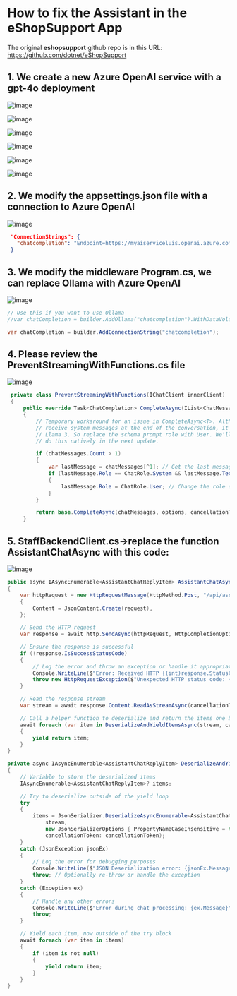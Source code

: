 # How to fix the Assistant in the eShopSupport App

The original **eshopsupport** github repo is in this URL: https://github.com/dotnet/eShopSupport

## 1. We create a new Azure OpenAI service with a gpt-4o deployment

![image](https://github.com/user-attachments/assets/e72c1622-f604-4473-8867-aca0110b7a5a)

![image](https://github.com/user-attachments/assets/a6c8027f-1648-4b29-897c-643fc83f9bb0)

![image](https://github.com/user-attachments/assets/ee886b37-a3f6-466d-84de-c94587930946)

![image](https://github.com/user-attachments/assets/5f5cdcb3-c08f-48c2-9f43-621b7792576b)

![image](https://github.com/user-attachments/assets/ee56230e-e092-4d46-a0eb-afbf2bdf21ac)

![image](https://github.com/user-attachments/assets/a3285ebd-13f9-423b-b143-e4188fa7d027)

## 2. We modify the **appsettings.json** file with a connection to Azure OpenAI

![image](https://github.com/user-attachments/assets/b95de13a-9650-49f2-956c-1d3491f43b77)

```json
 "ConnectionStrings": {
   "chatcompletion": "Endpoint=https://myaiserviceluis.openai.azure.com/;Key=7815bb4b3b1f4243be82faba074236a9;Deployment=gpt-4o"
 }
```

## 3. We modify the middleware Program.cs, we can replace Ollama with Azure OpenAI

![image](https://github.com/user-attachments/assets/f338616e-71d6-45d4-9f50-67105e228e82)

```csharp
// Use this if you want to use Ollama
//var chatCompletion = builder.AddOllama("chatcompletion").WithDataVolume();

var chatCompletion = builder.AddConnectionString("chatcompletion");
```

## 4. Please review the PreventStreamingWithFunctions.cs file

![image](https://github.com/user-attachments/assets/9787125e-7213-4f5f-b7ae-ae4e263d1168)

```csharp
 private class PreventStreamingWithFunctions(IChatClient innerClient) : DelegatingChatClient(innerClient)
 {
     public override Task<ChatCompletion> CompleteAsync(IList<ChatMessage> chatMessages, ChatOptions? options = null, CancellationToken cancellationToken = default)
     {
         // Temporary workaround for an issue in CompleteAsync<T>. Although OpenAI models are happy to
         // receive system messages at the end of the conversation, it causes a lot of problems for
         // Llama 3. So replace the schema prompt role with User. We'll update CompleteAsync<T> to
         // do this natively in the next update.

         if (chatMessages.Count > 1)
         {
             var lastMessage = chatMessages[^1]; // Get the last message directly using index
             if (lastMessage.Role == ChatRole.System && lastMessage.Text?.Contains("$schema") == true)
             {
                 lastMessage.Role = ChatRole.User; // Change the role directly in the chatMessages list
             }
         }

         return base.CompleteAsync(chatMessages, options, cancellationToken);
     }
```

## 5. StaffBackendClient.cs->replace the function AssistantChatAsync with this code:

![image](https://github.com/user-attachments/assets/017808a8-a744-488c-a733-d69ea975342e)

```csharp
public async IAsyncEnumerable<AssistantChatReplyItem> AssistantChatAsync(AssistantChatRequest request, [EnumeratorCancellation] CancellationToken cancellationToken)
{
    var httpRequest = new HttpRequestMessage(HttpMethod.Post, "/api/assistant/chat")
    {
        Content = JsonContent.Create(request),
    };

    // Send the HTTP request
    var response = await http.SendAsync(httpRequest, HttpCompletionOption.ResponseHeadersRead, cancellationToken);

    // Ensure the response is successful
    if (!response.IsSuccessStatusCode)
    {
        // Log the error and throw an exception or handle it appropriately
        Console.WriteLine($"Error: Received HTTP {(int)response.StatusCode} - {response.ReasonPhrase}");
        throw new HttpRequestException($"Unexpected HTTP status code: {(int)response.StatusCode}");
    }

    // Read the response stream
    var stream = await response.Content.ReadAsStreamAsync(cancellationToken);

    // Call a helper function to deserialize and return the items one by one
    await foreach (var item in DeserializeAndYieldItemsAsync(stream, cancellationToken))
    {
        yield return item;
    }
}

private async IAsyncEnumerable<AssistantChatReplyItem> DeserializeAndYieldItemsAsync(Stream stream, [EnumeratorCancellation] CancellationToken cancellationToken)
{
    // Variable to store the deserialized items
    IAsyncEnumerable<AssistantChatReplyItem>? items;

    // Try to deserialize outside of the yield loop
    try
    {
        items = JsonSerializer.DeserializeAsyncEnumerable<AssistantChatReplyItem>(
            stream,
            new JsonSerializerOptions { PropertyNameCaseInsensitive = true },
            cancellationToken: cancellationToken);
    }
    catch (JsonException jsonEx)
    {
        // Log the error for debugging purposes
        Console.WriteLine($"JSON Deserialization error: {jsonEx.Message}");
        throw; // Optionally re-throw or handle the exception
    }
    catch (Exception ex)
    {
        // Handle any other errors
        Console.WriteLine($"Error during chat processing: {ex.Message}");
        throw;
    }

    // Yield each item, now outside of the try block
    await foreach (var item in items)
    {
        if (item is not null)
        {
            yield return item;
        }
    }
}
```






